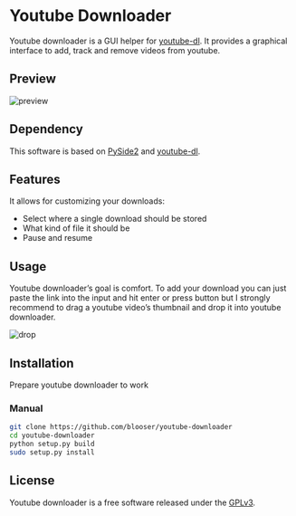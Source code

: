 # Youtube Downloader

Youtube downloader is a GUI helper for [youtube-dl](https://github.com/ytdl-org/youtube-dl/). It provides a graphical interface to add, track and remove videos from youtube. 

## Preview

![preview](https://i.imgur.com/8Pl7xOr.png)

## Dependency

This software is based on [PySide2](https://www.qt.io/qt-for-python) and [youtube-dl](https://github.com/ytdl-org/youtube-dl/).

## Features

It allows for customizing your downloads:

- Select where a single download should be stored
- What kind of file it should be
- Pause and resume 

## Usage

Youtube downloader’s goal is comfort. To add your download you can just paste the link into the input and hit enter or press button but I strongly recommend to drag a youtube video’s thumbnail and drop it into youtube downloader.

![drop](https://thumbs.gfycat.com/BoldSnappyEarthworm-size_restricted.gif)

## Installation

Prepare youtube downloader to work

### Manual

```bash
git clone https://github.com/blooser/youtube-downloader
cd youtube-downloader
python setup.py build
sudo setup.py install
```

## License

Youtube downloader is a free software released under the [GPLv3](https://www.gnu.org/licenses/gpl-3.0.en.html).
